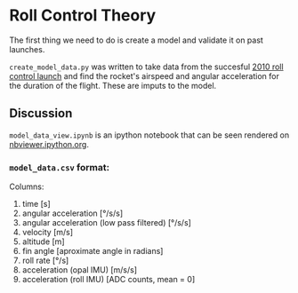 # Roll Control Theory

The first thing we need to do is create a model and validate it on past
launches.

`create_model_data.py` was written to take data from the succesful
[2010 roll control launch](https://github.com/psas/flight_data-2010.10.17)
and find the rocket's airspeed and angular acceleration for the duration of the
flight. These are imputs to the model.

## Discussion

`model_data_view.ipynb` is an ipython notebook that can be seen rendered on
[nbviewer.ipython.org](http://nbviewer.ipython.org/github/psas/Launch-11/blob/gh-pages/rollcontrol/model_data_view.ipynb).


### `model_data.csv` format:

Columns:

 1. time [s]
 1. angular acceleration [&deg;/s/s]
 1. angular acceleration (low pass filtered) [&deg;/s/s]
 1. velocity [m/s]
 1. altitude [m]
 1. fin angle [aproximate angle in radians]
 1. roll rate [&deg;/s]
 1. acceleration (opal IMU) [m/s/s]
 1. acceleration (roll IMU) [ADC counts, mean = 0]
